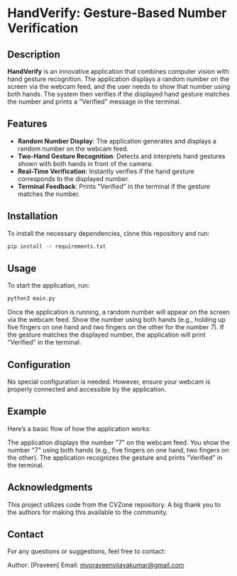 # HandVerify: Gesture-Based Number Verification

## Description

**HandVerify** is an innovative application that combines computer vision with hand gesture recognition. The application displays a random number on the screen via the webcam feed, and the user needs to show that number using both hands. The system then verifies if the displayed hand gesture matches the number and prints a "Verified" message in the terminal.

## Features

- **Random Number Display**: The application generates and displays a random number on the webcam feed.
- **Two-Hand Gesture Recognition**: Detects and interprets hand gestures shown with both hands in front of the camera.
- **Real-Time Verification**: Instantly verifies if the hand gesture corresponds to the displayed number.
- **Terminal Feedback**: Prints "Verified" in the terminal if the gesture matches the number.

## Installation

To install the necessary dependencies, clone this repository and run:

```bash
pip install -r requirements.txt
```

## Usage

To start the application, run:

```bash
python3 main.py
```
Once the application is running, a random number will appear on the screen via the webcam feed. Show the number using both hands (e.g., holding up five fingers on one hand and two fingers on the other for the number 7). If the gesture matches the displayed number, the application will print "Verified" in the terminal.

## Configuration
No special configuration is needed. However, ensure your webcam is properly connected and accessible by the application.

## Example
Here’s a basic flow of how the application works:

The application displays the number "7" on the webcam feed.
You show the number "7" using both hands (e.g., five fingers on one hand, two fingers on the other).
The application recognizes the gesture and prints "Verified" in the terminal.

## Acknowledgments
This project utilizes code from the CVZone repository. A big thank you to the authors for making this available to the community.

## Contact
For any questions or suggestions, feel free to contact:

Author: [Praveen]
Email: mvpraveenvijayakumar@gmail.com


